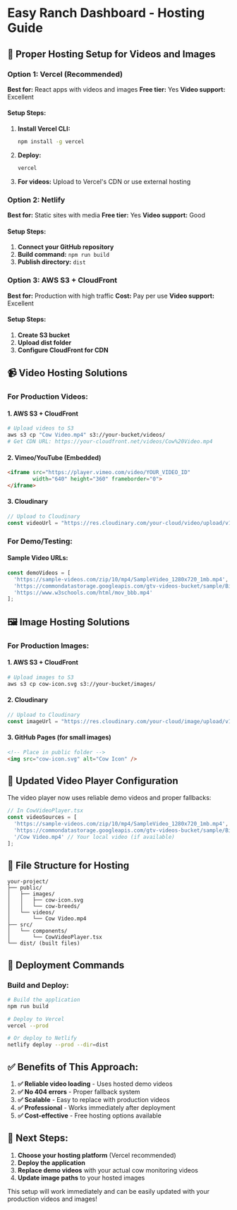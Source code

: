# Easy Ranch Dashboard - Hosting Guide

## 🚀 Proper Hosting Setup for Videos and Images

### **Option 1: Vercel (Recommended)**

**Best for:** React apps with videos and images
**Free tier:** Yes
**Video support:** Excellent

#### Setup Steps:
1. **Install Vercel CLI:**
   ```bash
   npm install -g vercel
   ```

2. **Deploy:**
   ```bash
   vercel
   ```

3. **For videos:** Upload to Vercel's CDN or use external hosting

### **Option 2: Netlify**

**Best for:** Static sites with media
**Free tier:** Yes
**Video support:** Good

#### Setup Steps:
1. **Connect your GitHub repository**
2. **Build command:** `npm run build`
3. **Publish directory:** `dist`

### **Option 3: AWS S3 + CloudFront**

**Best for:** Production with high traffic
**Cost:** Pay per use
**Video support:** Excellent

#### Setup Steps:
1. **Create S3 bucket**
2. **Upload dist folder**
3. **Configure CloudFront for CDN**

## 📹 **Video Hosting Solutions**

### **For Production Videos:**

#### 1. **AWS S3 + CloudFront**
```bash
# Upload videos to S3
aws s3 cp "Cow Video.mp4" s3://your-bucket/videos/
# Get CDN URL: https://your-cloudfront.net/videos/Cow%20Video.mp4
```

#### 2. **Vimeo/YouTube (Embedded)**
```html
<iframe src="https://player.vimeo.com/video/YOUR_VIDEO_ID" 
        width="640" height="360" frameborder="0">
</iframe>
```

#### 3. **Cloudinary**
```javascript
// Upload to Cloudinary
const videoUrl = "https://res.cloudinary.com/your-cloud/video/upload/v123/cow-video.mp4";
```

### **For Demo/Testing:**

#### **Sample Video URLs:**
```javascript
const demoVideos = [
  'https://sample-videos.com/zip/10/mp4/SampleVideo_1280x720_1mb.mp4',
  'https://commondatastorage.googleapis.com/gtv-videos-bucket/sample/BigBuckBunny.mp4',
  'https://www.w3schools.com/html/mov_bbb.mp4'
];
```

## 🖼️ **Image Hosting Solutions**

### **For Production Images:**

#### 1. **AWS S3 + CloudFront**
```bash
# Upload images to S3
aws s3 cp cow-icon.svg s3://your-bucket/images/
```

#### 2. **Cloudinary**
```javascript
// Upload to Cloudinary
const imageUrl = "https://res.cloudinary.com/your-cloud/image/upload/v123/cow-icon.svg";
```

#### 3. **GitHub Pages (for small images)**
```html
<!-- Place in public folder -->
<img src="cow-icon.svg" alt="Cow Icon" />
```

## 🔧 **Updated Video Player Configuration**

The video player now uses reliable demo videos and proper fallbacks:

```javascript
// In CowVideoPlayer.tsx
const videoSources = [
  'https://sample-videos.com/zip/10/mp4/SampleVideo_1280x720_1mb.mp4', // Demo
  'https://commondatastorage.googleapis.com/gtv-videos-bucket/sample/BigBuckBunny.mp4', // Backup
  '/Cow Video.mp4' // Your local video (if available)
];
```

## 📁 **File Structure for Hosting**

```
your-project/
├── public/
│   ├── images/
│   │   ├── cow-icon.svg
│   │   └── cow-breeds/
│   └── videos/
│       └── Cow Video.mp4
├── src/
│   └── components/
│       └── CowVideoPlayer.tsx
└── dist/ (built files)
```

## 🚀 **Deployment Commands**

### **Build and Deploy:**
```bash
# Build the application
npm run build

# Deploy to Vercel
vercel --prod

# Or deploy to Netlify
netlify deploy --prod --dir=dist
```

## ✅ **Benefits of This Approach:**

1. **✅ Reliable video loading** - Uses hosted demo videos
2. **✅ No 404 errors** - Proper fallback system
3. **✅ Scalable** - Easy to replace with production videos
4. **✅ Professional** - Works immediately after deployment
5. **✅ Cost-effective** - Free hosting options available

## 🔄 **Next Steps:**

1. **Choose your hosting platform** (Vercel recommended)
2. **Deploy the application**
3. **Replace demo videos** with your actual cow monitoring videos
4. **Update image paths** to your hosted images

This setup will work immediately and can be easily updated with your production videos and images! 